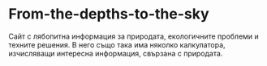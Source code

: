 # From-the-depths-to-the-sky
Сайт с лябопитна информация за природата, екологичните проблеми и техните решения. В него също така има няколко калкулатора, изчисляващи интересна информация, свързана с природата.
